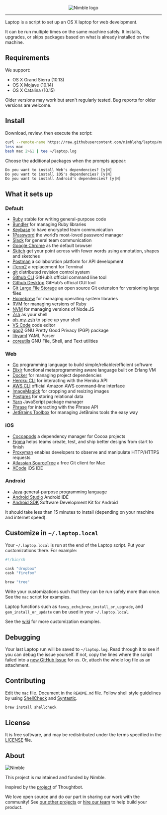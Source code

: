 <p align="center">
  <img alt="Nimble logo" src="https://assets.nimblehq.co/logo/light/logo-light-text-320.png" />
</p>

---

Laptop is a script to set up an OS X laptop for web development.

It can be run multiple times on the same machine safely.
It installs, upgrades, or skips packages
based on what is already installed on the machine.

## Requirements

We support:

* OS X Grand Sierra (10.13)
* OS X Mojave (10.14)
* OS X Catalina (10.15)

Older versions may work but aren't regularly tested. Bug reports for older
versions are welcome.

## Install

Download, review, then execute the script:

```bash
curl --remote-name https://raw.githubusercontent.com/nimblehq/laptop/master/mac
less mac
bash mac 2>&1 | tee ~/laptop.log
```

Choose the additional packages when the prompts appear:

```
Do you want to install Web's dependencies? [y|N]
Do you want to install iOS's dependencies? [y|N]
Do you want to install Android's dependencies? [y|N]
```

## What it sets up
### Default
* [Ruby] stable for writing general-purpose code
* [Bundler] for managing Ruby libraries
* [Keybase] to have encrypted team communication
* [1Password] the world’s most-loved password manager
* [Slack] for general team communication
* [Google Chrome] as the default browser
* [Skitch] get your point across with fewer words using annotation, shapes and sketches
* [Postman] a collaboration platform for API development
* [iTerm2] a replacement for Terminal
* [git] distributed revision control system
* [Github CLI] GitHub’s official command line tool
* [Github Desktop] GitHub’s official GUI tool
* [Git Large File Storage] an open source Git extension for versioning large files
* [Homebrew] for managing operating system libraries
* [RVM] for managing versions of Ruby
* [NVM] for managing versions of Node.JS
* [Zsh] as your shell
* [oh-my-zsh] to spice up your shell
* [VS Code] code editor
* [gpg2] GNU Pretty Good Privacy (PGP) package
* [libyaml] YAML Parser
* [coreutils] GNU File, Shell, and Text utilities

[Ruby]: https://www.ruby-lang.org/en/
[Bundler]: http://bundler.io/
[Keybase]: https://keybase.io/
[1Password]: https://1password.com/
[Slack]: https://www.slack.com/
[Google Chrome]: https://www.google.com/chrome/
[Skitch]: https://evernote.com/products/skitch
[Postman]: https://www.postman.com/
[iTerm2]: https://www.iterm2.com/
[git]: https://git-scm.com
[Github CLI]: https://github.com/cli/cli
[Github Desktop]: https://desktop.github.com/
[Git Large File Storage]: https://git-lfs.github.com/
[Homebrew]: http://brew.sh/
[RVM]: https://rvm.io/
[NVM]: https://github.com/creationix/nvm
[Zsh]: http://www.zsh.org/
[oh-my-zsh]: http://ohmyz.sh/
[VS Code]: https://code.visualstudio.com/
[gpg2]: https://gnupg.org/
[libyaml]: https://github.com/yaml/libyaml
[coreutils]: https://www.gnu.org/software/coreutils

### Web
* [Go] programming language to build simple/reliable/efficient software
* [Elixir] functional metaprogramming aware language built on Erlang VM
* [Docker] for managing project dependencies
* [Heroku CLI] for interacting with the Heroku API
* [AWS CLI] official Amazon AWS command-line interface
* [ImageMagick] for cropping and resizing images
* [Postgres] for storing relational data
* [Yarn] JavaScript package manager
* [Phrase] for interacting with the Phrase API
* [JetBrains Toolbox] for managing JetBrains tools the easy way

[Go]: https://golang.org
[Elixir]: https://elixir-lang.org/
[Docker]: https://www.docker.com/community-edition
[Heroku CLI]: https://toolbelt.heroku.com/
[AWS CLI]: https://aws.amazon.com/cli/
[ImageMagick]: http://www.imagemagick.org/
[Postgres]: http://www.postgresql.org/
[Yarn]: https://yarnpkg.com/
[Phrase]: https://phrase.com/cli/
[JetBrains Toolbox]: https://www.jetbrains.com/toolbox-app/

### iOS
* [Cocoapods] a dependency manager for Cocoa projects
* [Figma] helps teams create, test, and ship better designs from start to finish
* [Proxyman] enables developers to observe and manipulate HTTP/HTTPS requests
* [Atlassian SourceTree] a free Git client for Mac
* [XCode] iOS IDE

[Cocoapods]: https://cocoapods.org/
[Figma]: https://www.figma.com/
[Proxyman]: https://proxyman.io/
[Atlassian SourceTree]: https://www.sourcetreeapp.com/
[XCode]: https://developer.apple.com/xcode/

### Android
* [Java] general-purpose programming language
* [Android Studio] Android IDE
* [Android SDK] Software Development Kit for Android

[Java]: https://openjdk.java.net/
[Android Studio]: https://developer.android.com/studio/index.html
[Android SDK]: https://developer.android.com/studio/releases/sdk-tools

It should take less than 15 minutes to install (depending on your machine and internet speed).

## Customize in `~/.laptop.local`

Your `~/.laptop.local` is run at the end of the Laptop script.
Put your customizations there.
For example:

```sh
#!/bin/sh

cask "dropbox"
cask "firefox"

brew "tree"
```

Write your customizations such that they can be run safely more than once.
See the `mac` script for examples.

Laptop functions such as `fancy_echo`,`brew_install_or_upgrade`,
and `gem_install_or_update` can be used in your `~/.laptop.local`.

See the [wiki](https://github.com/thoughtbot/laptop/wiki)
for more customization examples.

## Debugging

Your last Laptop run will be saved to `~/laptop.log`.
Read through it to see if you can debug the issue yourself.
If not, copy the lines where the script failed into a
[new GitHub Issue](https://github.com/nimblehq/laptop/issues/new) for us.
Or, attach the whole log file as an attachment.

## Contributing

Edit the `mac` file.
Document in the `README.md` file.
Follow shell style guidelines by using [ShellCheck] and [Syntastic].

```sh
brew install shellcheck
```

[ShellCheck]: http://www.shellcheck.net/about.html
[Syntastic]: https://github.com/scrooloose/syntastic

## License

It is free software,
and may be redistributed under the terms specified in the [LICENSE] file.

[LICENSE]: LICENSE

## About

![Nimble](https://assets.nimblehq.co/logo/dark/logo-dark-text-160.png)

This project is maintained and funded by Nimble.

Inspired by the [project] of Thoughtbot.

We love open source and do our part in sharing our work with the community!
See [our other projects][community] or [hire our team][hire] to help build your product.

[project]: https://github.com/thoughtbot/laptop
[community]: https://github.com/nimblehq
[hire]: https://nimblehq.co/
